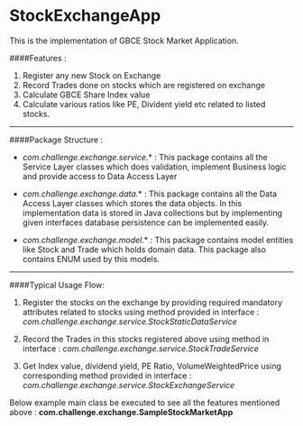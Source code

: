# StockExchangeApp

This is the implementation of GBCE Stock Market Application.

####Features :
1. Register any new Stock on Exchange
2. Record Trades done on stocks which are registered on exchange
3. Calculate GBCE Share Index value
4. Calculate various ratios like PE, Divident yield etc related to 
listed stocks.

--------------------------------------------------------

####Package Structure :

- *com.challenge.exchange.service.** : This package contains all the 
Service Layer classes which does validation, implement Business logic
and provide access to Data Access Layer

- *com.challenge.exchange.data.** : This package contains all the Data
Access Layer classes which stores the data objects. In this implementation
data is stored in Java collections but by implementing given interfaces
database persistence can be implemented easily.

- *com.challenge.exchange.model.** :  This package contains model entities 
like Stock and Trade which holds domain data. This package also contains
ENUM used by this models.

--------------------------------------------------------------------

####Typical Usage Flow:

1. Register the stocks on the exchange by providing required 
mandatory attributes related to stocks using method provided in 
interface : 
*com.challenge.exchange.service.StockStaticDataService*

2. Record the Trades in this stocks registered above using method in 
interface :
*com.challenge.exchange.service.StockTradeService*

3. Get Index value, dividend yield, PE Ratio, VolumeWeightedPrice 
using corresponding method provided in interface :
*com.challenge.exchange.service.StockExchangeService*


Below example main class be executed to see all the features mentioned above :
**com.challenge.exchange.SampleStockMarketApp**
